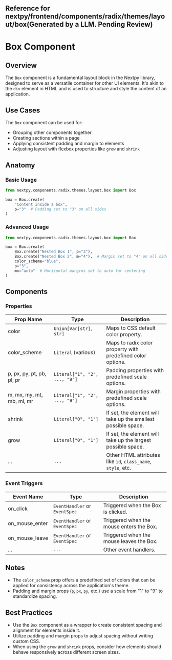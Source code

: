 ##  Reference for nextpy/frontend/components/radix/themes/layout/box(Generated by a LLM. Pending Review)

# Box Component

## Overview

The `Box` component is a fundamental layout block in the Nextpy library, designed to serve as a versatile container for other UI elements. It's akin to the `div` element in HTML and is used to structure and style the content of an application. 

## Use Cases

The `Box` component can be used for:

- Grouping other components together
- Creating sections within a page
- Applying consistent padding and margin to elements
- Adjusting layout with flexbox properties like `grow` and `shrink`

## Anatomy

### Basic Usage

```python
from nextpy.components.radix.themes.layout.box import Box

box = Box.create(
    "Content inside a box",
    p="3"  # Padding set to "3" on all sides
)
```

### Advanced Usage

```python
from nextpy.components.radix.themes.layout.box import Box

box = Box.create(
    Box.create("Nested Box 1", p="3"),
    Box.create("Nested Box 2", m="4"),  # Margin set to "4" on all sides
    color_scheme="blue",
    p="3",
    mx="auto"  # Horizontal margins set to auto for centering
)
```

## Components

### Properties

| Prop Name       | Type                         | Description                                                   |
|-----------------|------------------------------|---------------------------------------------------------------|
| color           | `Union[Var[str], str]`       | Maps to CSS default color property.                           |
| color_scheme    | `Literal` (various)          | Maps to radix color property with predefined color options.   |
| p, px, py, pt, pb, pl, pr | `Literal["1", "2", ..., "9"]` | Padding properties with predefined scale options.       |
| m, mx, my, mt, mb, ml, mr | `Literal["1", "2", ..., "9"]` | Margin properties with predefined scale options.        |
| shrink          | `Literal["0", "1"]`          | If set, the element will take up the smallest possible space. |
| grow            | `Literal["0", "1"]`          | If set, the element will take up the largest possible space.  |
| ...             | `...`                        | Other HTML attributes like `id`, `class_name`, `style`, etc.  |

### Event Triggers

| Event Name      | Type                              | Description                           |
|-----------------|-----------------------------------|---------------------------------------|
| on_click        | `EventHandler` or `EventSpec`     | Triggered when the Box is clicked.    |
| on_mouse_enter  | `EventHandler` or `EventSpec`     | Triggered when the mouse enters the Box. |
| on_mouse_leave  | `EventHandler` or `EventSpec`     | Triggered when the mouse leaves the Box. |
| ...             | `...`                             | Other event handlers.                 |

## Notes

- The `color_scheme` prop offers a predefined set of colors that can be applied for consistency across the application's theme.
- Padding and margin props (`p`, `px`, `py`, etc.) use a scale from "1" to "9" to standardize spacing.

## Best Practices

- Use the `Box` component as a wrapper to create consistent spacing and alignment for elements inside it.
- Utilize padding and margin props to adjust spacing without writing custom CSS.
- When using the `grow` and `shrink` props, consider how elements should behave responsively across different screen sizes.